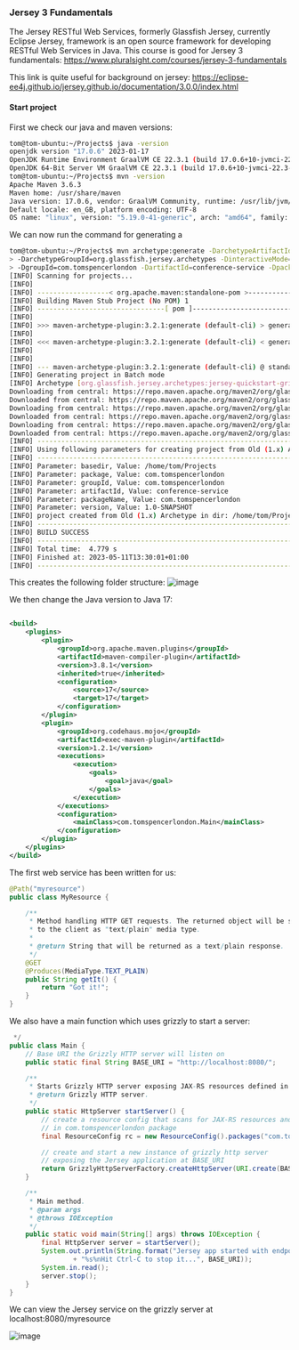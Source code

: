 ### Jersey 3 Fundamentals

The Jersey RESTful Web Services, formerly Glassfish Jersey, currently Eclipse Jersey, framework is an open source framework for developing RESTful Web Services in Java.
This course is good for Jersey 3 fundamentals:
https://www.pluralsight.com/courses/jersey-3-fundamentals


This link is quite useful for background on jersey:
https://eclipse-ee4j.github.io/jersey.github.io/documentation/3.0.0/index.html

#### Start project
First we check our java and maven versions:
```bash
tom@tom-ubuntu:~/Projects$ java -version
openjdk version "17.0.6" 2023-01-17
OpenJDK Runtime Environment GraalVM CE 22.3.1 (build 17.0.6+10-jvmci-22.3-b13)
OpenJDK 64-Bit Server VM GraalVM CE 22.3.1 (build 17.0.6+10-jvmci-22.3-b13, mixed mode, sharing)
tom@tom-ubuntu:~/Projects$ mvn -version
Apache Maven 3.6.3
Maven home: /usr/share/maven
Java version: 17.0.6, vendor: GraalVM Community, runtime: /usr/lib/jvm/graalvm-ce-java17-22.3.1
Default locale: en_GB, platform encoding: UTF-8
OS name: "linux", version: "5.19.0-41-generic", arch: "amd64", family: "unix"
```

We can now run the command for generating a 
```bash
tom@tom-ubuntu:~/Projects$ mvn archetype:generate -DarchetypeArtifactId=jersey-quickstart-grizzly2 \
> -DarchetypeGroupId=org.glassfish.jersey.archetypes -DinteractiveMode=false \
> -DgroupId=com.tomspencerlondon -DartifactId=conference-service -Dpackage=com.tomspencerlondon
[INFO] Scanning for projects...
[INFO] 
[INFO] ------------------< org.apache.maven:standalone-pom >-------------------
[INFO] Building Maven Stub Project (No POM) 1
[INFO] --------------------------------[ pom ]---------------------------------
[INFO] 
[INFO] >>> maven-archetype-plugin:3.2.1:generate (default-cli) > generate-sources @ standalone-pom >>>
[INFO] 
[INFO] <<< maven-archetype-plugin:3.2.1:generate (default-cli) < generate-sources @ standalone-pom <<<
[INFO] 
[INFO] 
[INFO] --- maven-archetype-plugin:3.2.1:generate (default-cli) @ standalone-pom ---
[INFO] Generating project in Batch mode
[INFO] Archetype [org.glassfish.jersey.archetypes:jersey-quickstart-grizzly2:3.1.1] found in catalog remote
Downloading from central: https://repo.maven.apache.org/maven2/org/glassfish/jersey/archetypes/jersey-quickstart-grizzly2/3.1.1/jersey-quickstart-grizzly2-3.1.1.pom
Downloaded from central: https://repo.maven.apache.org/maven2/org/glassfish/jersey/archetypes/jersey-quickstart-grizzly2/3.1.1/jersey-quickstart-grizzly2-3.1.1.pom (2.1 kB at 9.9 kB/s)
Downloading from central: https://repo.maven.apache.org/maven2/org/glassfish/jersey/archetypes/project/3.1.1/project-3.1.1.pom
Downloaded from central: https://repo.maven.apache.org/maven2/org/glassfish/jersey/archetypes/project/3.1.1/project-3.1.1.pom (2.2 kB at 70 kB/s)
Downloading from central: https://repo.maven.apache.org/maven2/org/glassfish/jersey/archetypes/jersey-quickstart-grizzly2/3.1.1/jersey-quickstart-grizzly2-3.1.1.jar
Downloaded from central: https://repo.maven.apache.org/maven2/org/glassfish/jersey/archetypes/jersey-quickstart-grizzly2/3.1.1/jersey-quickstart-grizzly2-3.1.1.jar (20 kB at 104 kB/s)
[INFO] ----------------------------------------------------------------------------
[INFO] Using following parameters for creating project from Old (1.x) Archetype: jersey-quickstart-grizzly2:3.1.1
[INFO] ----------------------------------------------------------------------------
[INFO] Parameter: basedir, Value: /home/tom/Projects
[INFO] Parameter: package, Value: com.tomspencerlondon
[INFO] Parameter: groupId, Value: com.tomspencerlondon
[INFO] Parameter: artifactId, Value: conference-service
[INFO] Parameter: packageName, Value: com.tomspencerlondon
[INFO] Parameter: version, Value: 1.0-SNAPSHOT
[INFO] project created from Old (1.x) Archetype in dir: /home/tom/Projects/conference-service
[INFO] ------------------------------------------------------------------------
[INFO] BUILD SUCCESS
[INFO] ------------------------------------------------------------------------
[INFO] Total time:  4.779 s
[INFO] Finished at: 2023-05-11T13:30:01+01:00
[INFO] ------------------------------------------------------------------------

```

This creates the following folder structure:
![image](https://github.com/TomSpencerLondon/LeetCode/assets/27693622/74ea44d7-d34c-40b9-a2a9-3b30833143c4)

We then change the Java version to Java 17:
```xml

<build>
    <plugins>
        <plugin>
            <groupId>org.apache.maven.plugins</groupId>
            <artifactId>maven-compiler-plugin</artifactId>
            <version>3.8.1</version>
            <inherited>true</inherited>
            <configuration>
                <source>17</source>
                <target>17</target>
            </configuration>
        </plugin>
        <plugin>
            <groupId>org.codehaus.mojo</groupId>
            <artifactId>exec-maven-plugin</artifactId>
            <version>1.2.1</version>
            <executions>
                <execution>
                    <goals>
                        <goal>java</goal>
                    </goals>
                </execution>
            </executions>
            <configuration>
                <mainClass>com.tomspencerlondon.Main</mainClass>
            </configuration>
        </plugin>
    </plugins>
</build>
```
The first web service has been written for us:
```java
@Path("myresource")
public class MyResource {

    /**
     * Method handling HTTP GET requests. The returned object will be sent
     * to the client as "text/plain" media type.
     *
     * @return String that will be returned as a text/plain response.
     */
    @GET
    @Produces(MediaType.TEXT_PLAIN)
    public String getIt() {
        return "Got it!";
    }
}
```

We also have a main function which uses grizzly to start a server:
```java
 */
public class Main {
    // Base URI the Grizzly HTTP server will listen on
    public static final String BASE_URI = "http://localhost:8080/";

    /**
     * Starts Grizzly HTTP server exposing JAX-RS resources defined in this application.
     * @return Grizzly HTTP server.
     */
    public static HttpServer startServer() {
        // create a resource config that scans for JAX-RS resources and providers
        // in com.tomspencerlondon package
        final ResourceConfig rc = new ResourceConfig().packages("com.tomspencerlondon");

        // create and start a new instance of grizzly http server
        // exposing the Jersey application at BASE_URI
        return GrizzlyHttpServerFactory.createHttpServer(URI.create(BASE_URI), rc);
    }

    /**
     * Main method.
     * @param args
     * @throws IOException
     */
    public static void main(String[] args) throws IOException {
        final HttpServer server = startServer();
        System.out.println(String.format("Jersey app started with endpoints available at "
                + "%s%nHit Ctrl-C to stop it...", BASE_URI));
        System.in.read();
        server.stop();
    }
}

```

We can view the Jersey service on the grizzly server at localhost:8080/myresource

![image](https://github.com/TomSpencerLondon/LeetCode/assets/27693622/b214c2b7-797d-4687-811f-4bbfa1f7e98d)

